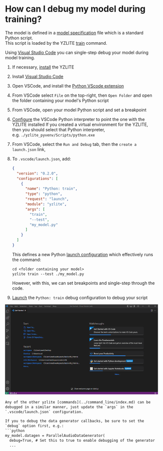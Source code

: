 # How can I debug my model during training?

The model is defined in a [model specification](../guides/model_specification.md) file which is a standard Python script.  
This script is loaded by the YZLITE [train](../guides/model_training.md) command.

Using [Visual Studio Code](https://code.visualstudio.com/docs/editor/debugging) you can single-step debug your model during model training.

1. If necessary, [install](../installation.md) the YZLITE
2. Install [Visual Studio Code](https://code.visualstudio.com/)
3. Open VSCode, and install the [Python VScode extension](https://code.visualstudio.com/docs/languages/python)
4. From VSCode select `File` on the top-right, then `Open Folder` and open the folder containing your model's Python script
5. From VSCode, open your model Python script and set a breakpoint
6. [Configure](https://code.visualstudio.com/docs/languages/python#_environments) the VSCode Python interpreter to point the one with the YZLITE installed
    If you created a virtual environment for the YZLITE, then you should select that Python interpreter,  
    e.g. `./yzlite_pyvenv/Scripts/python.exe`

7. From VSCode, select the `Run and Debug` tab, then the `create a launch.json` link,
8. To `.vscode/launch.json`, add:

    ```json
    {
      "version": "0.2.0",
      "configurations": [
        {
          "name": "Python: train",
          "type": "python",
          "request": "launch",
          "module": "yzlite",
          "args": [
            "train",
            "--test",
            "my_model.py"
          ]
        }
      ]
    }
    ```

    This defines a new Python [launch configuration](https://code.visualstudio.com/docs/editor/debugging#_launch-configurations) which effectively runs the command:

    ```shell
    cd <folder containing your model>
    yzlite train --test ./my_model.py
    ```

    However, with this, we can set breakpoints and single-step through the code.
9. [Launch](https://code.visualstudio.com/docs/editor/debugging#_start-debugging) the `Python: train` debug configuration to debug your script

![](../img/vscode_debug_model.gif)

```{note}
Any of the other yzlite [commands](../command_line/index.md) can be debugged in a similar manner, just update the `args` in the `.vscode/launch.json` configuration. 
```

```{note}
If you to debug the data generator callbacks, be sure to set the `debug` option first, e.g.:  
```python
my_model.datagen = ParallelAudioDataGenerator(
  debug=True, # Set this to true to enable debugging of the generator
  ...
```

```
